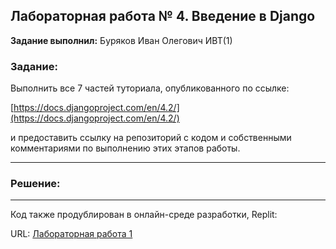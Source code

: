 ## Лабораторная работа № 4. Введение в Django

**Задание выполнил:** Буряков Иван Олегович ИВТ(1)

### Задание: 
Выполнить все 7 частей туториала, опубликованного по ссылке:

[https://docs.djangoproject.com/en/4.2/](https://docs.djangoproject.com/en/4.2/)

 и предоставить ссылку на репозиторий с кодом и собственными комментариями по выполнению этих этапов работы.


___________________________________________
### Решение:
___________________________________________


Код также продублирован в онлайн-среде разработки, Replit:

URL: [Лабораторная работа 1](https://replit.com/@Buryackov-Ivan/)



